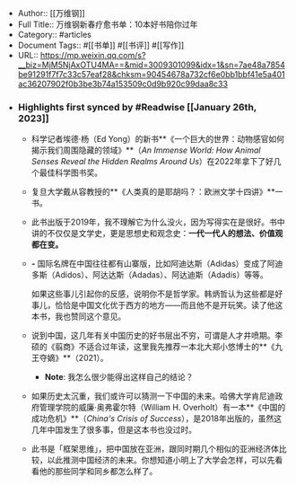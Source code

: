 - Author:: [[万维钢]]
- Full Title:: 万维钢新春疗愈书单：10本好书陪你过年
- Category:: #articles
- Document Tags:: #[[书单]] #[[书评]] #[[写作]]
- URL:: https://mp.weixin.qq.com/s?__biz=MjM5NjAxOTU4MA==&mid=3009301099&idx=1&sn=7ae48a7854be91291f7f7c33c57eaf28&chksm=90454678a732cf6e0bb1bbf41e5a401ac36207902f0b3be3b74a153509c0d9b920c99daa8c33
- ### Highlights first synced by #Readwise [[January 26th, 2023]]
    - 科学记者埃德·杨（Ed Yong）的新书**《一个巨大的世界：动物感官如何揭示我们周围隐藏的领域》**（*An Immense World: How Animal Senses Reveal the Hidden Realms Around Us*）在2022年拿下了好几个最佳科学图书奖。
    - 复旦大学戴从容教授的**《人类真的是耶胡吗？：欧洲文学十四讲》**一书。
    - 此书出版于2019年，我不理解它为什么没火，因为写得实在是很好。书中讲的不仅仅是文学史，更是思想史和观念史：**一代一代人的想法、价值观都在变。**
    - **-** 国际名牌在中国往往都有山寨版，比如阿迪达斯（Adidas）变成了阿迪多斯（Adidos）、阿达达斯（Adadas）、阿达迪斯（Adadis）等等。
      
        
      
      
      如果这些事儿引起你的反感，说明你不是哲学家。韩炳哲认为这些都是好事儿，恰恰是中国文化优于西方的地方——而且他不是开玩笑。读了他这本书，我也赞同这个意见。
    - 说到中国，这几年有关中国历史的好书层出不穷，可谓是人才井喷期。李硕的《翦商》不适合过年读，这里我先推荐一本北大郑小悠博士的**《九王夺嫡》**（2021）。
        - **Note**: 我怎么很少能得出这样自己的结论？
    - 如果历史太沉重，我们或许可以猜测一下中国的未来。哈佛大学肯尼迪政府管理学院的威廉·奥弗霍尔特（William H. Overholt）有一本**《中国的成功危机》**（*China's Crisis of Success*），是2018年出版的，虽然这几年中国发生了很多事，但是这本书也没过时。
    - 此书是「框架思维」，把中国放在亚洲，跟同时期几个相似的亚洲经济体比较，以此推测中国经济的未来。你想知道小明上了大学会怎样，可以先看看他的那些同学和同乡都怎么样了。
